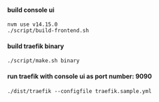 #### build console ui 
```shell
nvm use v14.15.0
./script/build-frontend.sh
```
#### build traefik binary 
```shell
./script/make.sh binary
```

#### run traefik with console ui as port number: 9090
```shell
./dist/traefik --configfile traefik.sample.yml
```